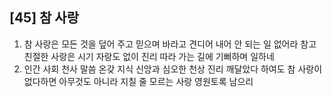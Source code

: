 ## [45] 참 사랑

1) 참 사랑은 모든 것을 덮어 주고 믿으며 바라고 견디어 내어 안 되는 일 없어라 참고 친절한 사랑은 시기 자랑도 없이 진리 따라 가는 길에 기뻐하며 일하네  
2) 인간 사회 천사 말씀 온갖 지식 신앙과 심오한 천상 진리 깨달았다 하여도 참 사랑이 없다하면 아무것도 아니라 지칠 줄 모르는 사랑 영원토록 남으리
